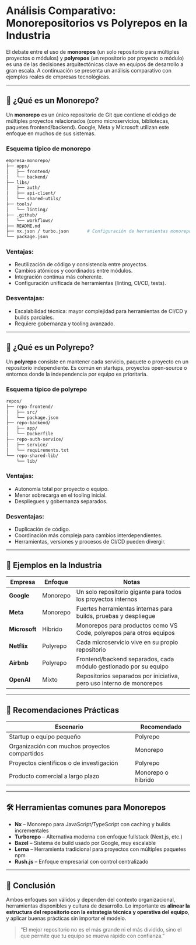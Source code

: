 # Análisis Comparativo: Monorepositorios vs Polyrepos en la Industria

El debate entre el uso de **monorepos** (un solo repositorio para múltiples proyectos o módulos) y **polyrepos** (un repositorio por proyecto o módulo) es una de las decisiones arquitectónicas clave en equipos de desarrollo a gran escala. A continuación se presenta un análisis comparativo con ejemplos reales de empresas tecnológicas.

---

## 🧩 ¿Qué es un Monorepo?
Un **monorepo** es un único repositorio de Git que contiene el código de múltiples proyectos relacionados (como microservicios, bibliotecas, paquetes frontend/backend). Google, Meta y Microsoft utilizan este enfoque en muchos de sus sistemas.

### Esquema típico de monorepo
```bash
empresa-monorepo/
├── apps/
│   ├── frontend/
│   └── backend/
├── libs/
│   ├── auth/
│   ├── api-client/
│   └── shared-utils/
├── tools/
│   └── linting/
├── .github/
│   └── workflows/
├── README.md
├── nx.json / turbo.json       # Configuración de herramientas monorepo
└── package.json
```

### Ventajas:
- Reutilización de código y consistencia entre proyectos.
- Cambios atómicos y coordinados entre módulos.
- Integración continua más coherente.
- Configuración unificada de herramientas (linting, CI/CD, tests).

### Desventajas:
- Escalabilidad técnica: mayor complejidad para herramientas de CI/CD y builds parciales.
- Requiere gobernanza y tooling avanzado.

---

## 🧳 ¿Qué es un Polyrepo?
Un **polyrepo** consiste en mantener cada servicio, paquete o proyecto en un repositorio independiente. Es común en startups, proyectos open-source o entornos donde la independencia por equipo es prioritaria.

### Esquema típico de polyrepo
```bash
repos/
├── repo-frontend/
│   ├── src/
│   └── package.json
├── repo-backend/
│   ├── app/
│   └── Dockerfile
├── repo-auth-service/
│   ├── service/
│   └── requirements.txt
└── repo-shared-lib/
    └── lib/
```

### Ventajas:
- Autonomía total por proyecto o equipo.
- Menor sobrecarga en el tooling inicial.
- Despliegues y gobernanza separados.

### Desventajas:
- Duplicación de código.
- Coordinación más compleja para cambios interdependientes.
- Herramientas, versiones y procesos de CI/CD pueden divergir.

---

## 🏢 Ejemplos en la Industria

| Empresa       | Enfoque     | Notas                                                                 |
|--------------|-------------|-----------------------------------------------------------------------|
| **Google**   | Monorepo    | Un solo repositorio gigante para todos los proyectos internos         |
| **Meta**     | Monorepo    | Fuertes herramientas internas para builds, pruebas y despliegue       |
| **Microsoft**| Híbrido     | Monorepos para productos como VS Code, polyrepos para otros equipos   |
| **Netflix**  | Polyrepo    | Cada microservicio vive en su propio repositorio                     |
| **Airbnb**   | Polyrepo    | Frontend/backend separados, cada módulo gestionado por su equipo      |
| **OpenAI**   | Mixto       | Repositorios separados por iniciativa, pero uso interno de monorepos  |

---

## 📌 Recomendaciones Prácticas

| Escenario                                     | Recomendado      |
|----------------------------------------------|------------------|
| Startup o equipo pequeño                      | Polyrepo         |
| Organización con muchos proyectos compartidos | Monorepo         |
| Proyectos científicos o de investigación      | Polyrepo         |
| Producto comercial a largo plazo              | Monorepo o híbrido|

---

## 🛠️ Herramientas comunes para Monorepos

- **Nx** – Monorepo para JavaScript/TypeScript con caching y builds incrementales
- **Turborepo** – Alternativa moderna con enfoque fullstack (Next.js, etc.)
- **Bazel** – Sistema de build usado por Google, muy escalable
- **Lerna** – Herramienta tradicional para proyectos con múltiples paquetes npm
- **Rush.js** – Enfoque empresarial con control centralizado

---

## 🧠 Conclusión
Ambos enfoques son válidos y dependen del contexto organizacional, herramientas disponibles y cultura de desarrollo. Lo importante es **alinear la estructura del repositorio con la estrategia técnica y operativa del equipo**, y aplicar buenas prácticas sin importar el modelo.

> “El mejor repositorio no es el más grande ni el más dividido, sino el que permite que tu equipo se mueva rápido con confianza.”